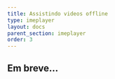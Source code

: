 ```yaml
---
title: Assistindo videos offline
type: imeplayer
layout: docs
parent_section: imeplayer
order: 3
---
```


<!--toc-->

## Em breve...
